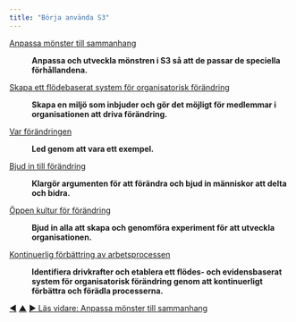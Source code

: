 ```yaml
---
title: "Börja använda S3"
---
```



<dl>

  <dt><a href="adapt-patterns-to-context.html">Anpassa mönster till sammanhang</a></dt>
  <dd><p><strong>Anpassa och utveckla mönstren i S3 så att de passar de speciella förhållandena.</strong></p></dd>

  <dt><a href="create-a-pull-system-for-organizational-change.html">Skapa ett flödebaserat system för organisatorisk förändring</a></dt>
  <dd><p><strong>Skapa en miljö som inbjuder och gör det möjligt för medlemmar i organisationen att driva förändring.</strong></p></dd>

  <dt><a href="be-the-change.html">Var förändringen</a></dt>
  <dd><p><strong>Led genom att vara ett exempel.</strong></p></dd>

  <dt><a href="invite-change.html">Bjud in till förändring</a></dt>
  <dd><p><strong>Klargör argumenten för att förändra och bjud in människor att delta och bidra.</strong></p></dd>

  <dt><a href="open-space-for-change.html">Öppen kultur för förändring</a></dt>
  <dd><p><strong>Bjud in alla att skapa och genomföra experiment för att utveckla organisationen.</strong></p></dd>

  <dt><a href="continuous-improvement-of-work-process.html">Kontinuerlig förbättring av arbetsprocessen</a></dt>
  <dd><p><strong>Identifiera drivkrafter och etablera ett flödes- och evidensbaserat system för organisatorisk förändring genom att kontinuerligt förbättra och förädla processerna.</strong></p></dd>
</dl>


<div class="bottom-nav">
<a href="open-systems.html" title="Tillbaka till: Öppna system">◀</a> <a href="patterns.html" title="Upp: Mönstren">▲</a> <a href="adapt-patterns-to-context.html" title="Läs vidare: Anpassa mönster till sammanhang">▶ Läs vidare: Anpassa mönster till sammanhang</a>
</div>


<script type="text/javascript">
Mousetrap.bind('g n', function() {
    window.location.href = 'adapt-patterns-to-context.html';
    return false;
});
</script>

